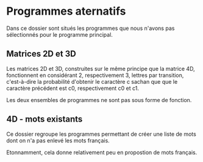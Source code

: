 # Programmes aternatifs

Dans ce dossier sont situés les programmes que nous n'avons pas sélectionnés pour le programme principal.

## Matrices 2D et 3D
Les matrices 2D et 3D, construites sur le même principe que la matrice 4D, fonctionnent en considérant 2, respectivement 3, lettres par transition, c'est-à-dire la probabilité d'obtenir le caractère c sachan que que le caractère précédent est c0, respectivement c0 et c1.

Les deux ensembles de programmes ne sont pas sous forme de fonction.

## 4D - mots existants
Ce dossier regroupe les programmes permettant de créer une liste de mots dont on n'a pas enlevé les mots français.

Etonnamment, cela donne relativement peu en propostion de mots français.
